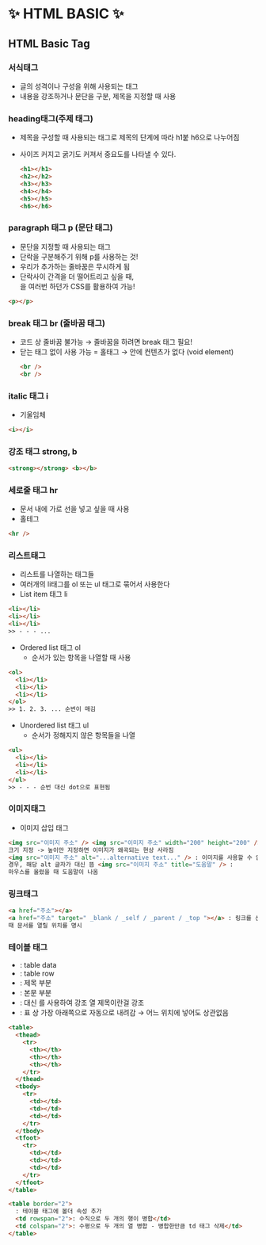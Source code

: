 # ✨ HTML BASIC ✨

## **HTML Basic Tag**

### **서식태그**

- 글의 성격이나 구성을 위해 사용되는 태그
- 내용을 강조하거나 문단을 구분, 제목을 지정할 때 사용

### **heading태그(주제 태그)**

- 제목을 구성할 때 사용되는 태그로 제목의 단계에 따라 h1붙 h6으로 나누어짐
- 사이즈 커지고 굵기도 커져서 중요도를 나타낼 수 있다.

  ```html
  <h1></h1>
  <h2></h2>
  <h3></h3>
  <h4></h4>
  <h5></h5>
  <h6></h6>
  ```

### **paragraph 태그 p (문단 태그)**

- 문단을 지정할 때 사용되는 태그
- 단락을 구분해주기 위해 p를 사용하는 것!
- 우리가 추가하는 줄바꿈은 무시하게 됨
- 단락사이 간격을 더 떨어트리고 싶을 때, <br>을 여러번 하던가 CSS를 활용하여 가능!

```html
<p></p>
```

### **break 태그 br (줄바꿈 태그)**

- 코드 상 줄바꿈 불가능 &rarr; 줄바꿈을 하려면 break 태그 필요!
- 닫는 태그 없이 사용 가능 = 홀태그 &rarr; 안에 컨텐츠가 없다 (void element)
  ```html
  <br />
  <br />
  ```

### **italic 태그 i**

- 기울임체

```html
<i></i>
```

### **강조 태그 strong, b**

```html
<strong></strong> <b></b>
```

### **세로줄 태그 hr**

- 문서 내에 가로 선을 넣고 싶을 때 사용
- 홀테그

```html
<hr />
```

### **리스트태그**

- 리스트를 나열하는 태그들
- 여러개의 li태그를 ol 또는 ul 태그로 묶어서 사용한다
- List item 태그 li

```html
<li></li>
<li></li>
<li></li>
>> - - - ...
```

- Ordered list 태그 ol
  - 순서가 있는 항목을 나열할 때 사용

```html
<ol>
  <li></li>
  <li></li>
  <li></li>
</ol>
>> 1. 2. 3. ... 순번이 매김
```

- Unordered list 태그 ul
  - 순서가 정해지지 않은 항목들을 나열

```html
<ul>
  <li></li>
  <li></li>
  <li></li>
</ul>
>> - - - 순번 대신 dot으로 표현됨
```

### **이미지태그**

- 이미지 삽입 태그

```html
<img src="이미지 주소" /> <img src="이미지 주소" width="200" height="200" /> :
크기 지정 -> 높이만 지정하면 이미지가 왜곡되는 현상 사라짐
<img src="이미지 주소" alt="...alternative text..." /> : 이미지를 사용할 수 없을
경우, 해당 alt 글자가 대신 뜸 <img src="이미지 주소" title="도움말" /> :
마우스를 올렸을 때 도움말이 나옴
```

### **링크태그**

```html
<a href="주소"></a>
<a href="주소" target=" _blank / _self / _parent / _top "></a> : 링크를 선택했을
때 문서를 열릴 위치를 명시
```

### **테이블 태그**

- <td> : table data
- <tr> : table row

- <thead> : 제목 부분
- <tbody> : 본문 부분
- <td> : 대신 <th>를 사용하여 강조 열 제목이란걸 강조
- <tfoot> : 표 상 가장 아래쪽으로 자동으로 내려감 &rarr; 어느 위치에 넣어도 상관없음

```html
<table>
  <thead>
    <tr>
      <th></th>
      <th></th>
      <th></th>
    </tr>
  </thead>
  <tbody>
    <tr>
      <td></td>
      <td></td>
      <td></td>
    </tr>
  </tbody>
  <tfoot>
    <tr>
      <td></td>
      <td></td>
      <td></td>
    </tr>
  </tfoot>
</table>

<table border="2">
  : 테이블 태그에 볼더 속성 추가
  <td rowspan="2">: 수직으로 두 개의 행이 병합</td>
  <td colspan="2">: 수평으로 두 개의 열 병합 - 병합한만큼 td 태그 삭제</td>
</table>
```
